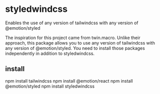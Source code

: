 # styledwindcss
Enables the use of any version of tailwindcss with any version of @emotion/styled

The inspiration for this project came from twin.macro. Unlike their approach, this package allows you to use any version of tailwindcss with any version of @emotion/styled. You need to install those packages independently in addition to styledwindcss.

## install
npm install tailwindcss
npm install @emotion/react
npm install @emotion/styled
npm install styledwindcss

